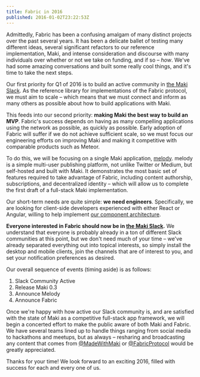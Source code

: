 ```yaml
---
title: Fabric in 2016
published: 2016-01-02T23:22:53Z
---
```

Admittedly, Fabric has been a confusing amalgam of many distinct projects over
the past several years.  It has been a delicate ballet of testing many different
ideas, several significant refactors to our reference implementation, Maki, and
intense consideration and discourse with many individuals over whether or not we
take on funding, and if so – _how_.  We've had some amazing conversations and
built some really cool things, and it's time to take the next steps.

Our first priority for Q1 of 2016 is to build an active community in [the Maki
Slack][maki-slack].  As the reference library for implementations of the Fabric
protocol, we must aim to scale – which means that we must connect and inform as
many others as possible about how to build applications with Maki.

This feeds into our second priority: **making Maki the best way to build an
MVP**.  Fabric's success depends on having as many compelling applications using
the network as possible, as quickly as possible.  Early adoption of Fabric will
suffer if we do not achieve sufficient scale, so we must focus our engineering
efforts on improving Maki and making it competitive with comparable products
such as Meteor.

To do this, we will be focusing on a single Maki application, [melody][melody].
melody is a simple multi-user publishing platform, not unlike Twitter or Medium,
but self-hosted and built with Maki.  It demonstrates the most basic set of
features required to take advantage of Fabric, including content authorship,
subscriptions, and decentralized identity – which will allow us to complete the
first draft of a full-stack Maki implementation.

Our short-term needs are quite simple: **we need engineers**.  Specifically, we
are looking for client-side developers experienced with either React or Angular,
willing to help implement [our component architecture][components].

**Everyone interested in Fabric should now be in [the Maki Slack][maki-slack].**
We understand that everyone is probably already in a ton of different Slack
communities at this point, but we don't need much of your time – we've already
separated everything out into topical interests, so simply install the desktop
and mobile clients, join the channels that are of interest to you, and set your
notification preferences as desired.

Our overall sequence of events (timing aside) is as follows:

1. Slack Community Active
2. Release Maki 0.3
3. Announce Melody
4. Announce Fabric

Once we're happy with how active our Slack community is, and are satisfied with
the state of Maki as a competitive full-stack app framework, we will begin a
concerted effort to make the public aware of both Maki and Fabric.  We have
several teams lined up to handle things ranging from social media to hackathons
and meetups, but as always – resharing and broadcasting any content that comes
from [@MadeWithMaki][maki-twitter] or [@FabricProtocol][fabric-twitter] would be
greatly appreciated.

Thanks for your time!  We look forward to an exciting 2016, filled with success
for each and every one of us.

[maki-slack]: https://chat.maki.io
[melody]: https://github.com/martindale/melody
[components]: https://maki.io/snippets/components
[maki-twitter]: https://twitter.com/MadeWithMaki
[fabric-twitter]: https://twitter.com/FabricProtocol
